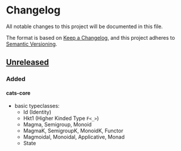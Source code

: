 # Changelog

All notable changes to this project will be documented in this file.

The format is based on [Keep a Changelog](https://keepachangelog.com/en/1.0.0/),
and this project adheres to [Semantic Versioning](https://semver.org/spec/v2.0.0.html).

## [Unreleased]

### Added

#### cats-core

- basic typeclasses:
  - Id (Identity)
  - Hkt1 (Higher Kinded Type `F<_>`)
  - Magma, Semigroup, Monoid
  - MagmaK, SemigroupK, MonoidK, Functor
  - Magmoidal, Monoidal, Applicative, Monad
  - State

[unreleased]: https://github.com/duskmoon314/cats/commits/main
